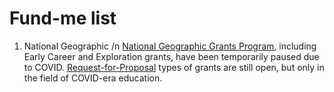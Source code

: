 # Fund-me list

1. National Geographic
/n <a href="https://www.nationalgeographic.org/funding-opportunities/grants/">National Geographic Grants Program</a>, including Early Career and Exploration grants, have been temporarily paused due to COVID. <a href="https://www.nationalgeographic.org/funding-opportunities/grants/what-we-fund/covid-19-emergency-fund-educators/">Request-for-Proposal</a> types of grants are still open, but only in the field of COVID-era education.
 
